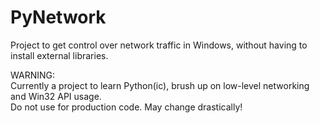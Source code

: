 # PyNetwork

Project to get control over network traffic in Windows, without having to install external libraries.

WARNING:<br>
Currently a project to learn Python(ic), brush up on low-level networking and Win32 API usage.<br>
Do not use for production code. May change drastically!<br>